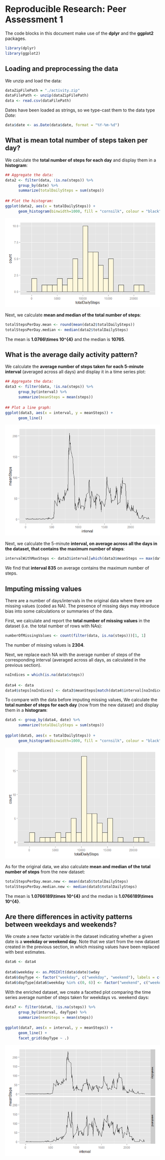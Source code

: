 # Reproducible Research: Peer Assessment 1

The code blocks in this document make use of the **dplyr** and the **ggplot2** packages.

```r
library(dplyr)
library(ggplot2)
```

## Loading and preprocessing the data

We unzip and load the data:

```r
dataZipFilePath = "./activity.zip"
dataFilePath <- unzip(dataZipFilePath)
data <- read.csv(dataFilePath)
```

Dates have been loaded as strings, so we type-cast them to the data type *Date*:

```r
data$date <- as.Date(data$date, format = "%Y-%m-%d") 
```

## What is mean total number of steps taken per day?

We calculate the **total number of steps for each day** and display them in a **histogram**:

```r
## Aggregate the data:
data2 <- filter(data, !is.na(steps)) %>%
      group_by(date) %>%
      summarize(totalDailySteps = sum(steps))

## Plot the histogram:
ggplot(data2, aes(x = totalDailySteps)) + 
      geom_histogram(binwidth=1000, fill = "cornsilk", colour = "black")
```

![](PA1_template_files/figure-html/stepsPerDayPlot-1.png) 

Next, we calculate **mean and median of the total number of steps**:

```r
totalStepsPerDay.mean <- round(mean(data2$totalDailySteps))
totalStepsPerDay.median <- median(data2$totalDailySteps)
```
The mean is **1.0766\times 10^{4}** and the median is **10765**.

## What is the average daily activity pattern?

We calculate the **average number of steps taken for each 5-minute interval** (averaged across all days) and display it in a time series plot:

```r
## Aggregate the data:
data3 <- filter(data, !is.na(steps)) %>%
      group_by(interval) %>%
      summarize(meanSteps = mean(steps))

## Plot a line graph:
ggplot(data3, aes(x = interval, y = meanSteps)) + 
      geom_line()
```

![](PA1_template_files/figure-html/activityPatternPlot-1.png) 

Next, we calculate the 5-minute **interval, on average across all the days in the dataset, that contains the maximum number of steps**:

```r
intervalWithMaxSteps <- data3$interval[which(data3$meanSteps == max(data3$meanSteps))]
```
We find that **interval 835** on average contains the maximum number of steps. 

## Imputing missing values
There are a number of days/intervals in the original data where there are missing values (coded as NA). The presence of missing days may introduce bias into some calculations or summaries of the data.

First, we calculate and report the **total number of missing values** in the dataset (i.e. the total number of rows with NAs):

```r
numberOfMissingValues <- count(filter(data, is.na(steps)))[1, 1]
```
The number of missing values is **2304**.

Next, we replace each NA with the average number of steps of the corresponding interval (averaged across all days, as calculated in the previous section). 

```r
naIndices = which(is.na(data$steps))

data4 <- data
data4$steps[naIndices] <- data3$meanSteps[match(data4$interval[naIndices], data3$interval)]
```

To compare with the data before imputing missing values, We calculate the **total number of steps for each day** (now from the new dataset) and display them in a **histogram**:

```r
data5 <- group_by(data4, date) %>%
      summarize(totalDailySteps = sum(steps))

ggplot(data5, aes(x = totalDailySteps)) + 
      geom_histogram(binwidth=1000, fill = "cornsilk", colour = "black")
```

![](PA1_template_files/figure-html/activityPatternPlotAfterFillingUp-1.png) 

As for the original data, we also calculate **mean and median of the total number of steps** from the new dataset:

```r
totalStepsPerDay.mean.new <- mean(data5$totalDailySteps)
totalStepsPerDay.median.new <- median(data5$totalDailySteps)
```
The mean is **1.0766189\times 10^{4}** and the median is **1.0766189\times 10^{4}**.

## Are there differences in activity patterns between weekdays and weekends?
We create a new factor variable in the dataset indicating whether a given date is a **weekday or weekend day**. Note that we start from the new dataset created in the previous section, in which missing values have been replaced with best estimates.

```r
data6 <- data4

data6$weekday <- as.POSIXlt(data$date)$wday
data6$dayType <- factor("weekday", c("weekday", "weekend"), labels = c("weekday", "weekend"))
data6$dayType[data6$weekday %in% c(0, 6)] <- factor("weekend", c("weekday", "weekend"), labels = c("weekday", "weekend"))
```

With the enriched dataset, we create a facetted plot comparing the time series average number of steps taken for weekdays vs. weekend days:

```r
data7 <- filter(data6, !is.na(steps)) %>%
      group_by(interval, dayType) %>%
      summarize(meanSteps = mean(steps))

ggplot(data7, aes(x = interval, y = meanSteps)) + 
      geom_line() +
      facet_grid(dayType ~ .)
```

![](PA1_template_files/figure-html/weekdayVsWeekendPlot-1.png) 
